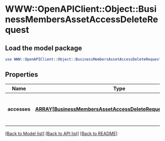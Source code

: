 # WWW::OpenAPIClient::Object::BusinessMembersAssetAccessDeleteRequest

## Load the model package
```perl
use WWW::OpenAPIClient::Object::BusinessMembersAssetAccessDeleteRequest;
```

## Properties
Name | Type | Description | Notes
------------ | ------------- | ------------- | -------------
**accesses** | [**ARRAY[BusinessMembersAssetAccessDeleteRequestAccessesInner]**](BusinessMembersAssetAccessDeleteRequestAccessesInner.md) | List of members asset access to be deleted | 

[[Back to Model list]](../README.md#documentation-for-models) [[Back to API list]](../README.md#documentation-for-api-endpoints) [[Back to README]](../README.md)


